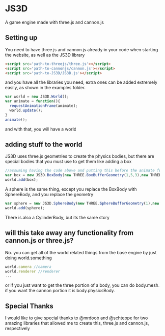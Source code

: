 # JS3D
A game engine made with three.js and cannon.js
## Setting up
You need to have three.js and cannon.js already in your code when starting the website, as well as the JS3D library
```html
<script src='path-to-threejs/three.js'></script>
<script src='path-to-cannonjs/cannon.js'></script>
<script src='path-to-JS3D/JS3D.js'></script>
```
and you have all the libraries you need, extra ones can be added extremely easily, as shown in the examples folder.
```javascript
var world = new JS3D.World();
var animate = function(){
  requestAnimationFrame(animate);
  world.update();
}
animate();
```
and with that, you will have a world
## adding stuff to the world
JS3D uses three.js geometries to create the physics bodies, but there are special bodies that you must use to get them
like adding a box
```javascript
//assuming having the code above and putting this before the animate function
var box = new JS3D.BoxBody(new THREE.BoxBufferGeometry(1,5,3),new THREE.MeshBasicMaterial(),1,new JS3D().Vector3(0,5,0));
world.add(box);
```
A sphere is the same thing, except you replace the BoxBody with SphereBody, and you replace the geometry
```javascript
var sphere = new JS3D.SphereBody(new THREE.SphereBufferGeometry(1),new THREE.MeshBasicMaterial(),1,new JS3D().Vector3(0,5,0));
world.add(sphere);
```
There is also a CylinderBody, but its the same story
## will this take away any functionality from cannon.js or three.js?
No. you can get all of the world related things from the base engine by just doing world.something
```javascript
world.camera //camera
world.renderer //renderer
...
```
or if you just want to get the three portion of a body, you can do body.mesh. if you want the cannon portion it is body.physicsBody.
## Special Thanks
I would like to give special thanks to @mrdoob and @schteppe for two amazing libraries that allowed me to create this, three.js and cannon.js, respectively
